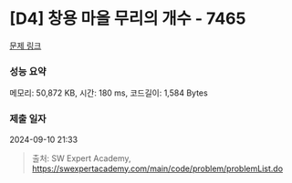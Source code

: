 # [D4] 창용 마을 무리의 개수 - 7465 

[문제 링크](https://swexpertacademy.com/main/code/problem/problemDetail.do?contestProbId=AWngfZVa9XwDFAQU) 

### 성능 요약

메모리: 50,872 KB, 시간: 180 ms, 코드길이: 1,584 Bytes

### 제출 일자

2024-09-10 21:33



> 출처: SW Expert Academy, https://swexpertacademy.com/main/code/problem/problemList.do
